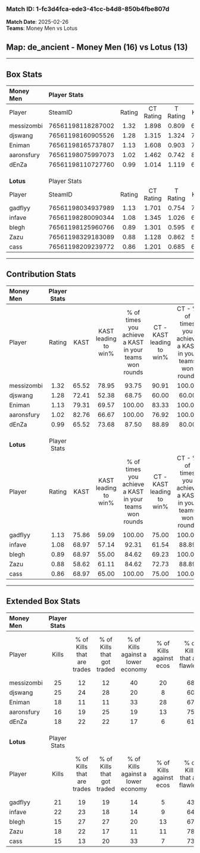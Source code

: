 ### Match ID: 1-fc3d4fca-ede3-41cc-b4d8-850b4fbe807d  
**Match Date**: 2025-02-26  
**Teams**: Money Men vs Lotus  

## **Map**: de_ancient - Money Men (16) vs Lotus (13)  
---  

## Box Stats  

| **Money Men** | Player Stats      |        |           |          |       |       |       |         |        |      |     |
| :- | :- | :-: | :-: | :-: | :-: | :-: | :-: | :-: | :-: | :-: | :-: |
| Player        | SteamID           | Rating | CT Rating | T Rating | KAST  |  ADR  | Kills | Assists | Deaths | K/D  | HS% |
| messizombi    | 76561198118287002 |  1.32  |   1.898   |  0.809   | 65.52 | 93.3  |  25   |    8    |   16   | 1.56 | 52  |
| djswang       | 76561198160905526 |  1.28  |   1.315   |  1.324   | 72.41 | 101.4 |  25   |    8    |   22   | 1.14 | 48  |
| Eniman        | 76561198165737807 |  1.13  |   1.608   |  0.903   | 79.31 | 74.6  |  18   |    8    |   17   | 1.06 | 11  |
| aaronsfury    | 76561198075997073 |  1.02  |   1.462   |  0.742   | 82.76 | 46.8  |  16   |    5    |   16   | 1.00 | 12  |
| dEnZa         | 76561198110727760 |  0.99  |   1.014   |  1.119   | 65.52 | 84.3  |  18   |    9    |   21   | 0.86 | 27  |
|               |                   |        |           |          |       |       |       |         |        |      |     |
|               |                   |        |           |          |       |       |       |         |        |      |     |
|               |                   |        |           |          |       |       |       |         |        |      |     |
| **Lotus**     | Player Stats      |        |           |          |       |       |       |         |        |      |     |
| Player        | SteamID           | Rating | CT Rating | T Rating | KAST  |  ADR  | Kills | Assists | Deaths | K/D  | HS% |
| gadflyy       | 76561198034937989 |  1.13  |   1.701   |  0.754   | 75.86 | 86.5  |  21   |   10    |   23   | 0.91 | 33  |
| infave        | 76561198280090344 |  1.08  |   1.345   |  1.026   | 68.97 | 68.0  |  22   |    4    |   20   | 1.10 | 45  |
| blegh         | 76561198125960766 |  0.89  |   1.301   |  0.595   | 68.97 | 63.3  |  15   |    6    |   19   | 0.79 | 73  |
| Zazu          | 76561198329183089 |  0.88  |   1.128   |  0.862   | 58.62 | 64.2  |  18   |    4    |   20   | 0.90 | 50  |
| cass          | 76561198209239772 |  0.86  |   1.201   |  0.685   | 68.97 | 68.8  |  15   |    4    |   21   | 0.71 | 40  |
---  

## Contribution Stats  

| **Money Men** | Player Stats |       |                      |                                                        |                           |                                                             |                          |                                                            |
| :- | :-: | :-: | :-: | :-: | :-: | :-: | :-: | :-: |
| Player        |    Rating    | KAST  | KAST leading to win% | % of times you achieve a KAST in your teams won rounds | CT - KAST leading to win% | CT - % of times you achieve a KAST in your teams won rounds | T - KAST leading to win% | T - % of times you achieve a KAST in your teams won rounds |
| messizombi    |     1.32     | 65.52 |        78.95         |                         93.75                          |           90.91           |                           100.00                            |          62.50           |                           83.33                            |
| djswang       |     1.28     | 72.41 |        52.38         |                         68.75                          |           60.00           |                            60.00                            |          45.45           |                           83.33                            |
| Eniman        |     1.13     | 79.31 |        69.57         |                         100.00                         |           83.33           |                           100.00                            |          54.55           |                           100.00                           |
| aaronsfury    |     1.02     | 82.76 |        66.67         |                         100.00                         |           76.92           |                           100.00                            |          54.55           |                           100.00                           |
| dEnZa         |     0.99     | 65.52 |        73.68         |                         87.50                          |           88.89           |                            80.00                            |          60.00           |                           100.00                           |
|               |              |       |                      |                                                        |                           |                                                             |                          |                                                            |
|               |              |       |                      |                                                        |                           |                                                             |                          |                                                            |
|               |              |       |                      |                                                        |                           |                                                             |                          |                                                            |
| **Lotus**     | Player Stats |       |                      |                                                        |                           |                                                             |                          |                                                            |
| Player        |    Rating    | KAST  | KAST leading to win% | % of times you achieve a KAST in your teams won rounds | CT - KAST leading to win% | CT - % of times you achieve a KAST in your teams won rounds | T - KAST leading to win% | T - % of times you achieve a KAST in your teams won rounds |
| gadflyy       |     1.13     | 75.86 |        59.09         |                         100.00                         |           75.00           |                           100.00                            |          40.00           |                           100.00                           |
| infave        |     1.08     | 68.97 |        57.14         |                         92.31                          |           61.54           |                            88.89                            |          50.00           |                           100.00                           |
| blegh         |     0.89     | 68.97 |        55.00         |                         84.62                          |           69.23           |                           100.00                            |          28.57           |                           50.00                            |
| Zazu          |     0.88     | 58.62 |        61.11         |                         84.62                          |           72.73           |                            88.89                            |          42.86           |                           75.00                            |
| cass          |     0.86     | 68.97 |        65.00         |                         100.00                         |           75.00           |                           100.00                            |          50.00           |                           100.00                           |
---  

## Extended Box Stats  

| **Money Men** | Player Stats |                            |                            |                                    |                         |                              |                                 |        |                             |                                     |                          |                               |                            |
| :- | :-: | :-: | :-: | :-: | :-: | :-: | :-: | :-: | :-: | :-: | :-: | :-: | :-: |
| Player        |    Kills     | % of Kills that are trades | % of Kills that got traded | % of Kills against a lower economy | % of Kills against ecos | % of Kills that are flawless | % of Kills that are close duels | Deaths | % of Deaths that get traded | % of Deaths against a lower economy | % of Deaths against ecos | % of Deaths that are flawless | % of Deaths that are close |
| messizombi    |      25      |             12             |             12             |                 40                 |           20            |              68              |                0                |   16   |              6              |                 13                  |            0             |              50               |             13             |
| djswang       |      25      |             24             |             28             |                 20                 |            8            |              60              |                8                |   22   |              9              |                 18                  |            5             |              73               |             5              |
| Eniman        |      18      |             11             |             11             |                 33                 |           28            |              67              |                6                |   17   |             35              |                 18                  |            6             |              65               |             12             |
| aaronsfury    |      16      |             19             |             25             |                 19                 |           13            |              75              |                0                |   16   |             25              |                 13                  |            6             |              69               |             6              |
| dEnZa         |      18      |             22             |             22             |                 17                 |            6            |              61              |                6                |   21   |             19              |                 10                  |            0             |              52               |             5              |
|               |              |                            |                            |                                    |                         |                              |                                 |        |                             |                                     |                          |                               |                            |
|               |              |                            |                            |                                    |                         |                              |                                 |        |                             |                                     |                          |                               |                            |
|               |              |                            |                            |                                    |                         |                              |                                 |        |                             |                                     |                          |                               |                            |
| **Lotus**     | Player Stats |                            |                            |                                    |                         |                              |                                 |        |                             |                                     |                          |                               |                            |
| Player        |    Kills     | % of Kills that are trades | % of Kills that got traded | % of Kills against a lower economy | % of Kills against ecos | % of Kills that are flawless | % of Kills that are close duels | Deaths | % of Deaths that get traded | % of Deaths against a lower economy | % of Deaths against ecos | % of Deaths that are flawless | % of Deaths that are close |
| gadflyy       |      21      |             19             |             19             |                 14                 |            5            |              43              |               10                |   23   |             26              |                 17                  |            9             |              48               |             4              |
| infave        |      22      |             23             |             18             |                 14                 |            9            |              64              |                9                |   20   |             20              |                 20                  |            5             |              70               |             0              |
| blegh         |      15      |             27             |             27             |                 20                 |           13            |              67              |                7                |   19   |             21              |                 21                  |            11            |              58               |             0              |
| Zazu          |      18      |             22             |             17             |                 11                 |           11            |              78              |                6                |   20   |             10              |                 15                  |            5             |              80               |             10             |
| cass          |      15      |             13             |             20             |                 33                 |            7            |              73              |                7                |   21   |             24              |                 14                  |            5             |              76               |             5              |
